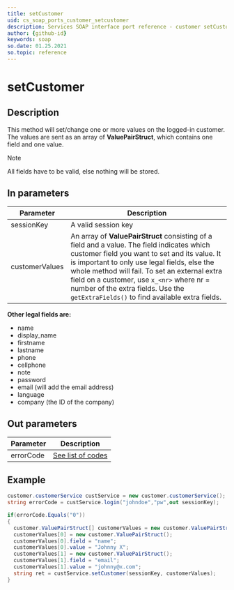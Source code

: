 ```yaml
---
title: setCustomer
uid: cs_soap_ports_customer_setcustomer
description: Services SOAP interface port reference - customer setCustomer
author: {github-id}
keywords: soap
so.date: 01.25.2021
so.topic: reference
---
```


# setCustomer

## Description

This method will set/change one or more values on the logged-in customer. The values are sent as an array of **ValuePairStruct**, which contains one field and one value.

> [!NOTE]
> All fields have to be valid, else nothing will be stored.

## In parameters

| Parameter | Description |
|---|---|
| sessionKey | A valid session key |
| customerValues | An array of **ValuePairStruct** consisting of a field and a value. The field indicates which customer field you want to set and its value. It is important to only use legal fields, else the whole method will fail. To set an external extra field on a customer, use `x_<nr>` where nr = number of the extra fields. Use the `getExtraFields()` to find available extra fields. |

**Other legal fields are:**

* name
* display\_name
* firstname
* lastname
* phone
* cellphone
* note
* password
* email (will add the email address)
* language
* company (the ID of the company)

## Out parameters

| Parameter | Description |
|---|---|
| errorCode | [See list of codes][1] |

## Example

```csharp
customer.customerService custService = new customer.customerService();
string errorCode = custService.login("johndoe","pw",out sessionKey);

if(errorCode.Equals("0"))
{
  customer.ValuePairStruct[] customerValues = new customer.ValuePairStruct[2];
  customerValues[0] = new customer.ValuePairStruct();
  customerValues[0].field = "name";
  customerValues[0].value = "Johnny X";
  customerValues[1] = new customer.ValuePairStruct();
  customerValues[1].field = "email";
  customerValues[1].value = "johnny@x.com";
  string ret = custService.setCustomer(sessionKey, customerValues);
}
```

<!-- Referenced links -->
[1]: ../../error-codes.md

<!-- Referenced links -->
[1]: ../../error-codes.md
